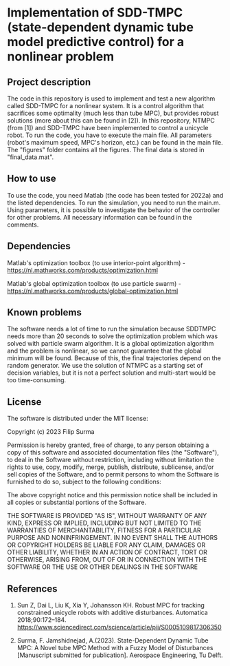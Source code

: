 # Implementation of SDD-TMPC (state-dependent dynamic tube model predictive control) for a nonlinear problem

## Project description 

The code in this repository is used to implement and test a new algorithm called SDD-TMPC for a nonlinear system. It is a control algorithm that sacrifices some optimality (much less than tube MPC), but provides robust solutions (more about this can be found in [2]). In this repository, NTMPC (from [1]) and SDD-TMPC have been implemented to control a unicycle robot. To run the code, you have to execute the main file. All parameters (robot's maximum speed, MPC's horizon, etc.) can be found in the main file. The "figures" folder contains all the figures. The final data is stored in "final_data.mat".


## How to use

To use the code, you need Matlab (the code has been tested for 2022a) and the listed dependencies. To run the simulation, you need to run the main.m. Using parameters, it is possible to investigate the behavior of the controller for other problems. All necessary information can be found in the comments. 

## Dependencies

Matlab's optimization toolbox (to use interior-point algorithm) - https://nl.mathworks.com/products/optimization.html

Matlab's global optimization toolbox (to use particle swarm) - https://nl.mathworks.com/products/global-optimization.html


## Known problems

The software needs a lot of time to run the simulation because SDDTMPC needs more than 20 seconds to solve the optimization problem which was solved with particle swarm algorithm. It is a global optimization algorithm and the problem is nonlinear, so we cannot guarantee that the global minimum will be found. Because of this, the final trajectories depend on the random generator. We use the solution of NTMPC as a starting set of decision variables, but it is not a perfect solution and multi-start would be too time-consuming.


## License

The software is distributed under the MIT license:


Copyright (c) 2023 Filip Surma

Permission is hereby granted, free of charge, to any person obtaining a copy of this software and associated documentation files (the "Software"), to deal in the Software without restriction, including without limitation the rights to use, copy, modify, merge, publish, distribute, sublicense, and/or sell copies of the Software, and to permit persons to whom the Software is furnished to do so, subject to the following conditions:

The above copyright notice and this permission notice shall be included in all copies or substantial portions of the Software.

THE SOFTWARE IS PROVIDED "AS IS", WITHOUT WARRANTY OF ANY KIND, EXPRESS OR IMPLIED, INCLUDING BUT NOT LIMITED TO THE WARRANTIES OF MERCHANTABILITY, FITNESS FOR A PARTICULAR PURPOSE AND NONINFRINGEMENT. IN NO EVENT SHALL THE AUTHORS OR COPYRIGHT HOLDERS BE LIABLE FOR ANY CLAIM, DAMAGES OR OTHER LIABILITY, WHETHER IN AN ACTION OF CONTRACT, TORT OR OTHERWISE, ARISING FROM, OUT OF OR IN CONNECTION WITH THE SOFTWARE OR THE USE OR OTHER DEALINGS IN THE SOFTWARE

## References

1. Sun Z, Dai L, Liu K, Xia Y, Johansson KH. Robust MPC for tracking constrained unicycle robots with additive disturbances.
Automatica 2018;90:172–184. https://www.sciencedirect.com/science/article/pii/S0005109817306350

2. Surma, F. Jamshidnejad, A.(2023). State-Dependent Dynamic Tube MPC: A Novel tube MPC Method with a Fuzzy Model of Disturbances [Manuscript submitted for publication]. Aerospace Engineering, Tu Delft.

